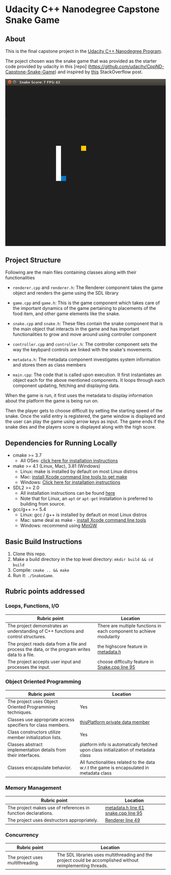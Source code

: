 # Udacity C++ Nanodegree Capstone Snake Game

## About

This is the final capstone project in the [Udacity C++ Nanodegree Program](https://www.udacity.com/course/c-plus-plus-nanodegree--nd213). 

The poject chosen was the snake game that was provided as the starter code provided by udacity in this [repo] (https://github.com/udacity/CppND-Capstone-Snake-Game) and inspired by [this](https://codereview.stackexchange.com/questions/212296/snake-game-in-c-with-sdl) StackOverflow post.

<img src="snake_game.gif"/>

## Project Structure
Following are the main files containing classes along with their functionalities

- `renderer.cpp` and `renderer.h`: The Renderer component takes the game object and renders the game using the SDL library

- `game.cpp` and `game.h`: This is the game component which takes care of the important dynamics of the game pertaining to placements of the food item, and other game elements like the snake.

- `snake.cpp` and `snake.h`: These files contain the snake component that is the main object that interacts in the game and has important functionalities to grow and move around using controller component

- `controller.cpp` and `controller.h`: The controller component sets the way the keybpard controls are linked with the snake's movements.

- `metadata.h`: The metadata component investigates system information and stores them as class members

- `main.cpp`: The code that is called upon execution. It first instantiates an object each for the above mentioned components. It loops through each component updating, fetching and displaying data.

When the game is run, it first uses the metadata to display information about the platform the game is being run on.

Then the player gets to choose difficult by setting the starting speed of the snake. Once the valid entry is registered, the game window is displayed and the user can play the game using arrow keys as input. The game ends if the snake dies and the players score is displayed along with the high score.

## Dependencies for Running Locally
* cmake >= 3.7
  * All OSes: [click here for installation instructions](https://cmake.org/install/)
* make >= 4.1 (Linux, Mac), 3.81 (Windows)
  * Linux: make is installed by default on most Linux distros
  * Mac: [install Xcode command line tools to get make](https://developer.apple.com/xcode/features/)
  * Windows: [Click here for installation instructions](http://gnuwin32.sourceforge.net/packages/make.htm)
* SDL2 >= 2.0
  * All installation instructions can be found [here](https://wiki.libsdl.org/Installation)
  * Note that for Linux, an `apt` or `apt-get` installation is preferred to building from source.
* gcc/g++ >= 5.4
  * Linux: gcc / g++ is installed by default on most Linux distros
  * Mac: same deal as make - [install Xcode command line tools](https://developer.apple.com/xcode/features/)
  * Windows: recommend using [MinGW](http://www.mingw.org/)

## Basic Build Instructions

1. Clone this repo.
2. Make a build directory in the top level directory: `mkdir build && cd build`
3. Compile: `cmake .. && make`
4. Run it: `./SnakeGame`.

## Rubric points addressed
### Loops, Functions, I/O
| Rubric point  | Location |
| ------------- | ------------- |
| The project demonstrates an understanding of C++ functions and control structures.  |   There are multiple functions in each component to achieve modularity
| The project reads data from a file and process the data, or the program writes data to a file.  | the highscore feature in [metadata.h](https://github.com/pranavbajoria93/Udacity-CppND-Capstone-Snake-Game/blob/c380204dc0b492070db858c416957c7980ac0bbd/src/metadata.h#L36)
The project accepts user input and processes the input.  |  choose difficulty feature in [Snake.cpp line 95](https://github.com/pranavbajoria93/Udacity-CppND-Capstone-Snake-Game/blob/c380204dc0b492070db858c416957c7980ac0bbd/src/snake.cpp#L95)

### Object Oriented Programming
| Rubric point  | Location |
| ------------- | ------------- |
| The project uses Object Oriented Programming techniques.  |   Yes
Classes use appropriate access specifiers for class members. | [thisPlatform private data member](https://github.com/pranavbajoria93/Udacity-CppND-Capstone-Snake-Game/blob/c380204dc0b492070db858c416957c7980ac0bbd/src/metadata.h#L30)
Class constructors utilize member initialization lists. | Yes
Classes abstract implementation details from their interfaces. | platform info is automatically fetched upon class initialization of metadata class
Classes encapsulate behavior. | All functionalities related to the data w.r.t the game is encapsulated in metadata class

### Memory Management
| Rubric point  | Location |
| ------------- | ------------- |
| The project makes use of references in function declarations.  |   [metadata.h line 61](https://github.com/pranavbajoria93/Udacity-CppND-Capstone-Snake-Game/blob/c380204dc0b492070db858c416957c7980ac0bbd/src/metadata.h#L61) [snake.cpp line 95](https://github.com/pranavbajoria93/Udacity-CppND-Capstone-Snake-Game/blob/96864e08dd6ce36a5f4a10ce5b85f18b849acde9/src/snake.cpp#L95)
The project uses destructors appropriately. | [Renderer line 49](https://github.com/pranavbajoria93/Udacity-CppND-Capstone-Snake-Game/blob/96864e08dd6ce36a5f4a10ce5b85f18b849acde9/src/renderer.cpp#L49)

### Concurrency
| Rubric point  | Location |
| ------------- | ------------- |
| The project uses multithreading. | The SDL libraries uses multithreading and the project could be accomplished without reimplementing threads.
